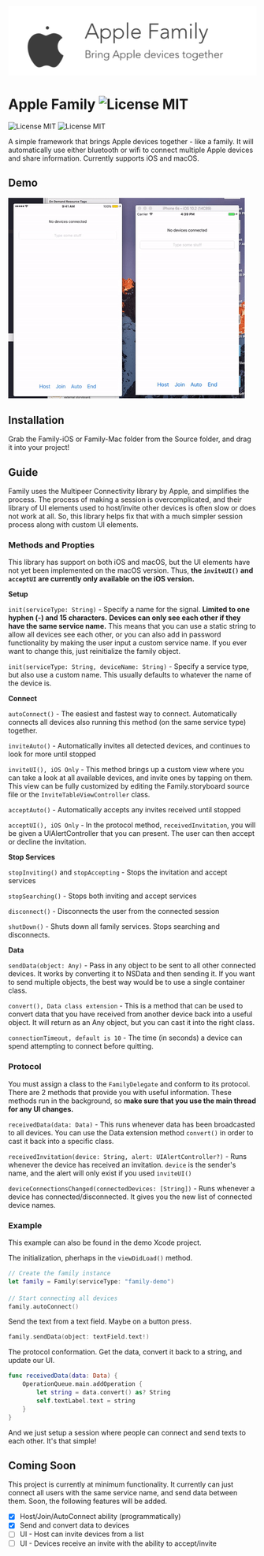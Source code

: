  ![Upload](Images/JPGbanner.gif)
# Apple Family ![License MIT](https://img.shields.io/badge/platform-iOS+macOS-677cf4.svg)
![License MIT](https://img.shields.io/badge/license-MIT-blue.svg)
![License MIT](https://img.shields.io/badge/build-passing-brightgreen.svg)

A simple framework that brings Apple devices together - like a family. It will automatically use either bluetooth or wifi to connect multiple Apple devices and share information. Currently supports iOS and macOS.

## Demo

 ![Upload](Images/demo.gif)

## Installation

Grab the Family-iOS or Family-Mac folder from the Source folder, and drag it into your project!

## Guide

Family uses the Multipeer Connectivity library by Apple, and simplifies the process. The process of making a session is overcomplicated, and their library of UI elements used to host/invite other devices is often slow or does not work at all. So, this library helps fix that with a much simpler session process along with custom UI elements.

### Methods and Propties

  This library has support on both iOS and macOS, but the UI elements have not yet been implemented on the macOS version. Thus, **the `inviteUI()` and `acceptUI` are currently only available on the iOS version.**

**Setup**

`init(serviceType: String)` - Specify a name for the signal.
**Limited to one hyphen (-) and 15 characters.**
**Devices can only see each other if they have the same service name.** This means that you can use a static string to allow all devices see each other, or you can also add in password functionality by making the user input a custom service name. If you ever want to change this, just reinitialize the family object.

`init(serviceType: String, deviceName: String)` - Specify a service type, but also use a custom name. This usually defaults to whatever the name of the device is.

**Connect**

`autoConnect()` - The easiest and fastest way to connect. Automatically connects all devices also running this method (on the same service type) together.

`inviteAuto()` - Automatically invites all detected devices, and continues to look for more until stopped

`inviteUI(), iOS Only` - This method brings up a custom view where you can take a look at all available devices, and invite ones by tapping on them. This view can be fully customized by editing the Family.storyboard source file or the `InviteTableViewController` class.

`acceptAuto()` - Automatically accepts any invites received until stopped

`acceptUI(), iOS Only` - In the protocol method, `receivedInvitation`, you will be given a UIAlertController that you can present. The user can then accept or decline the invitation.

**Stop Services**

`stopInviting()` and `stopAccepting` - Stops the invitation and accept services

`stopSearching()` - Stops both inviting and accept services

`disconnect()` - Disconnects the user from the connected session

`shutDown()` - Shuts down all family services. Stops searching and disconnects.

**Data**

`sendData(object: Any)` - Pass in any object to be sent to all other connected devices. It works by converting it to NSData and then sending it. If you want to send multiple objects, the best way would be to use a single container class.

`convert(), Data class extension` - This is a method that can be used to convert data that you have received from another device back into a useful object. It will return as an Any object, but you can cast it into the right class.

`connectionTimeout, default is 10` - The time (in seconds) a device can spend attempting to connect before quitting.


### Protocol
You must assign a class to the `FamilyDelegate` and conform to its protocol. There are 2 methods that provide you with useful information. These methods run in the background, so **make sure that you use the main thread for any UI changes.**

`receivedData(data: Data)` - This runs whenever data has been broadcasted to all devices. You can use the Data extension method `convert()` in order to cast it back into a specific class.

`receivedInvitation(device: String, alert: UIAlertController?)` - Runs whenever the device has received an invitation. `device` is the sender's name, and the alert will only exist if you used `inviteUI()`

`deviceConnectionsChanged(connectedDevices: [String])` - Runs whenever a device has connected/disconnected. It gives you the new list of connected device names.

### Example

This example can also be found in the demo Xcode project. 

The initialization, pherhaps in the `viewDidLoad()` method.

```swift
// Create the family instance
let family = Family(serviceType: "family-demo")

// Start connecting all devices
family.autoConnect()
```

Send the text from a text field. Maybe on a button press.

```swift
family.sendData(object: textField.text!)
```

The protocol conformation. Get the data, convert it back to a string, and update our UI.

```swift
func receivedData(data: Data) {
    OperationQueue.main.addOperation {
        let string = data.convert() as? String
        self.textLabel.text = string
    }
}
```

And we just setup a session where people can connect and send texts to each other. It's that simple!

## Coming Soon

This project is currently at minimum functionality. It currently can just connect all users with the same service name, and send data between them. Soon, the following features will be added.

- [x] Host/Join/AutoConnect ability (programmatically)
- [x] Send and convert data to devices
- [ ] UI - Host can invite devices from a list
- [ ] UI - Devices receive an invite with the ability to accept/invite